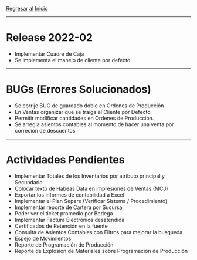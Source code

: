[Regresar al Inicio](../README.md)

---
# Release 2022-02
- Implementar Cuadre de Caja
- Se implementa el manejo de cliente por defecto


---
# BUGs (Errores Solucionados)
- Se corrije BUG de guardado doble en Ordenes de Producción
- En Ventas organizar que se traiga el Cliente por Defecto
- Permitir modificar cantidades en  Ordenes de Producción.
- Se arregla asientos contables al momento de hacer una venta por correción de descuentos


---
# Actividades Pendientes

- Implementar Totales de los Inventarios por atributo principal y Secundario
- Colocar texto de Habeas Data en impresiones de Ventas (MCJ)
- Exportar los informes de contabilidad a Excel 
- Implementar el Plan Separe (Verificar Sistema / Procedimiento)
- Implementar reporte de Cartera por Sucursal
- Poder ver el ticket promedio por Bodega
- Implementar Factura Electrónica desatendida
- Certificados de Retención en la fuente
- Consulta de Asientos Contables con Filtros para mejorar la busqueda
- Espejo de Movimientos
- Reporte de Programación de Producción 
- Reporte de Explosión de Materiales sobre Programación de Producción